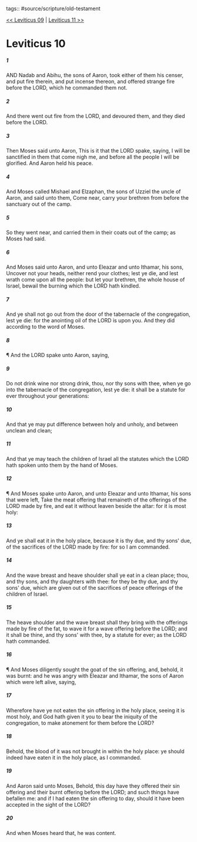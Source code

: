 tags:: #source/scripture/old-testament

[<< Leviticus 09](source/scripture/old-testament/03_Leviticus/Leviticus_09.md) | [Leviticus 11 >>](source/scripture/old-testament/03_Leviticus/Leviticus_11.md)

# Leviticus 10

##### 1

AND Nadab and Abihu, the sons of Aaron, took either of them his censer, and put fire therein, and put incense thereon, and offered strange fire before the LORD, which he commanded them not.

##### 2

And there went out fire from the LORD, and devoured them, and they died before the LORD.

##### 3

Then Moses said unto Aaron, This is it that the LORD spake, saying, I will be sanctified in them that come nigh me, and before all the people I will be glorified. And Aaron held his peace.

##### 4

And Moses called Mishael and Elzaphan, the sons of Uzziel the uncle of Aaron, and said unto them, Come near, carry your brethren from before the sanctuary out of the camp.

##### 5

So they went near, and carried them in their coats out of the camp; as Moses had said.

##### 6

And Moses said unto Aaron, and unto Eleazar and unto Ithamar, his sons, Uncover not your heads, neither rend your clothes; lest ye die, and lest wrath come upon all the people: but let your brethren, the whole house of Israel, bewail the burning which the LORD hath kindled.

##### 7

And ye shall not go out from the door of the tabernacle of the congregation, lest ye die: for the anointing oil of the LORD is upon you. And they did according to the word of Moses.

##### 8

¶ And the LORD spake unto Aaron, saying,

##### 9

Do not drink wine nor strong drink, thou, nor thy sons with thee, when ye go into the tabernacle of the congregation, lest ye die: it shall be a statute for ever throughout your generations:

##### 10

And that ye may put difference between holy and unholy, and between unclean and clean;

##### 11

And that ye may teach the children of Israel all the statutes which the LORD hath spoken unto them by the hand of Moses.

##### 12

¶ And Moses spake unto Aaron, and unto Eleazar and unto Ithamar, his sons that were left, Take the meat offering that remaineth of the offerings of the LORD made by fire, and eat it without leaven beside the altar: for it is most holy:

##### 13

And ye shall eat it in the holy place, because it is thy due, and thy sons' due, of the sacrifices of the LORD made by fire: for so I am commanded.

##### 14

And the wave breast and heave shoulder shall ye eat in a clean place; thou, and thy sons, and thy daughters with thee: for they be thy due, and thy sons' due, which are given out of the sacrifices of peace offerings of the children of Israel.

##### 15

The heave shoulder and the wave breast shall they bring with the offerings made by fire of the fat, to wave it for a wave offering before the LORD; and it shall be thine, and thy sons' with thee, by a statute for ever; as the LORD hath commanded.

##### 16

¶ And Moses diligently sought the goat of the sin offering, and, behold, it was burnt: and he was angry with Eleazar and Ithamar, the sons of Aaron which were left alive, saying,

##### 17

Wherefore have ye not eaten the sin offering in the holy place, seeing it is most holy, and God hath given it you to bear the iniquity of the congregation, to make atonement for them before the LORD?

##### 18

Behold, the blood of it was not brought in within the holy place: ye should indeed have eaten it in the holy place, as I commanded.

##### 19

And Aaron said unto Moses, Behold, this day have they offered their sin offering and their burnt offering before the LORD; and such things have befallen me: and if I had eaten the sin offering to day, should it have been accepted in the sight of the LORD?

##### 20

And when Moses heard that, he was content.
